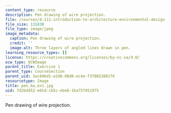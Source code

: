 ```yaml
---
content_type: resource
description: Pen drawing of wire projection.
file: /courses/4-111-introduction-to-architecture-environmental-design-spring-2014/7d2bdd52e01dcb5cebe61ba757451975_pen_kw_ex1.jpg
file_size: 131830
file_type: image/jpeg
image_metadata:
  caption: Pen drawing of wire projection.
  credit: ''
  image-alt: Three layers of angled lines drawn in pen.
learning_resource_types: []
license: https://creativecommons.org/licenses/by-nc-sa/4.0/
ocw_type: OCWImage
parent_title: Exercise 1
parent_type: CourseSection
parent_uid: 3ac84bd1-e2d8-08d0-ec4e-f378022801f6
resourcetype: Image
title: pen_kw_ex1.jpg
uid: 7d2bdd52-e01d-cb5c-ebe6-1ba757451975
---
```

Pen drawing of wire projection.